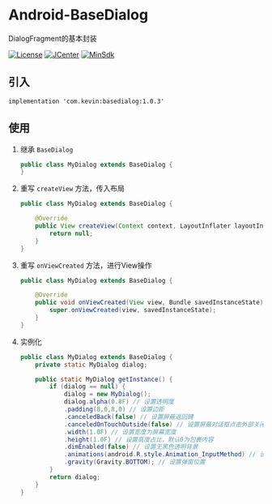 # Android-BaseDialog
DialogFragment的基本封装

[![License](https://img.shields.io/badge/License%20-Apache%202-337ab7.svg?style=flat-square)](https://www.apache.org/licenses/LICENSE-2.0)
[![JCenter](https://img.shields.io/badge/%20JCenter%20-1.0.0-5bc0de.svg?style=flat-square)](https://bintray.com/xuehuayous/maven/Android-BaseDialog/_latestVersion)
[![MinSdk](https://img.shields.io/badge/%20MinSdk%20-%2014%2B%20-f0ad4e.svg?style=flat-square)](https://android-arsenal.com/api?level=14)

## 引入

```
implementation 'com.kevin:basedialog:1.0.3'
```

## 使用

1. 继承 `BaseDialog`

    ```java
    public class MyDialog extends BaseDialog {
    }
    ```
    
2. 重写 `createView` 方法，传入布局

    ```java
    public class MyDialog extends BaseDialog {
    
        @Override
        public View createView(Context context, LayoutInflater layoutInflater, ViewGroup viewGroup) {
            return null;
        }
    }
    ```

3. 重写 `onViewCreated` 方法，进行View操作

    ```java
    public class MyDialog extends BaseDialog {   
    
        @Override
        public void onViewCreated(View view, Bundle savedInstanceState) {
            super.onViewCreated(view, savedInstanceState);
        }
    }
    ```
    
4. 实例化

    ```java
    public class MyDialog extends BaseDialog {   
        private static MyDialog dialog;
    
        public static MyDialog getInstance() {
            if (dialog == null) {
                dialog = new MyDialog();
                dialog.alpha(0.8F) // 设置透明度
                .padding(8,0,8,0) // 设置边距
                .canceledBack(false) // 设置屏蔽返回键
                .canceledOnTouchOutside(false) // 设置屏蔽对话框点击外部关闭
                .width(1.0F) // 设置宽度为屏幕宽度
                .height(1.0F) // 设置高度占比，默认0为包裹内容
                .dimEnabled(false) // 设置无黑色透明背景
                .animations(android.R.style.Animation_InputMethod) // 设置动画
                .gravity(Gravity.BOTTOM); // 设置弹窗位置
            }
            return dialog;
        }
    }
    ```